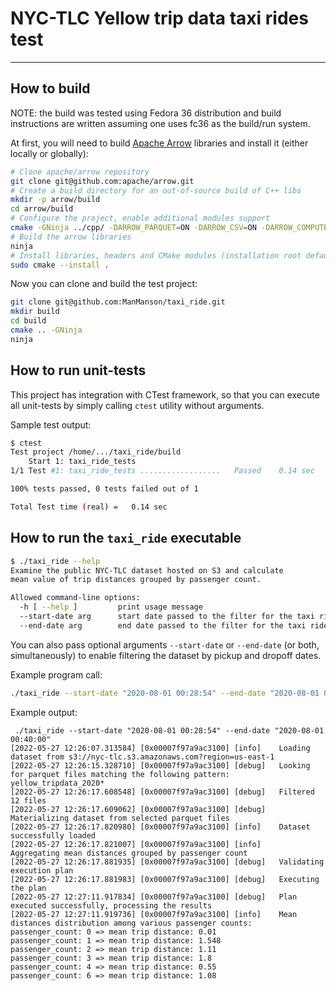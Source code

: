 # NYC-TLC Yellow trip data taxi rides test
* * *

## How to build

NOTE: the build was tested using Fedora 36 distribution and build instructions are written assuming one uses fc36 as the build/run system.

At first, you will need to build [Apache Arrow](https://github.com/apache/arrow/) libraries and install it (either locally or globally):

```sh
# Clone apache/arrow repository
git clone git@github.com:apache/arrow.git
# Create a build directory for an out-of-source build of C++ libs
mkdir -p arrow/build
cd arrow/build
# Configure the project, enable additional modules support
cmake -GNinja ../cpp/ -DARROW_PARQUET=ON -DARROW_CSV=ON -DARROW_COMPUTE=ON -DARROW_DATASET=ON -DARROW_S3=ON -DARROW_JSON=ON
# Build the arrow libraries
ninja
# Install libraries, headers and CMake modules (installation root defaults to /usr/local)
sudo cmake --install .
```

Now you can clone and build the test project:

```sh
git clone git@github.com:ManManson/taxi_ride.git
mkdir build
cd build
cmake .. -GNinja
ninja
```

## How to run unit-tests

This project has integration with CTest framework, so that you can execute
all unit-tests by simply calling `ctest` utility without arguments.

Sample test output:
```sh
$ ctest
Test project /home/.../taxi_ride/build
    Start 1: taxi_ride_tests
1/1 Test #1: taxi_ride_tests ..................   Passed    0.14 sec

100% tests passed, 0 tests failed out of 1

Total Test time (real) =   0.14 sec
```

## How to run the `taxi_ride` executable

```sh
$ ./taxi_ride --help
Examine the public NYC-TLC dataset hosted on S3 and calculate
mean value of trip distances grouped by passenger count.

Allowed command-line options:
  -h [ --help ]         print usage message
  --start-date arg      start date passed to the filter for the taxi rides data
  --end-date arg        end date passed to the filter for the taxi rides data
```

You can also pass optional arguments `--start-date` or `--end-date` (or both, simultaneously) to enable filtering the dataset by pickup and dropoff dates.

Example program call:

```sh
./taxi_ride --start-date "2020-08-01 00:28:54" --end-date "2020-08-01 00:40:00"
```

Example output:

```
 ./taxi_ride --start-date "2020-08-01 00:28:54" --end-date "2020-08-01 00:40:00"
[2022-05-27 12:26:07.313584] [0x00007f97a9ac3100] [info]    Loading dataset from s3://nyc-tlc.s3.amazonaws.com?region=us-east-1
[2022-05-27 12:26:15.328710] [0x00007f97a9ac3100] [debug]   Looking for parquet files matching the following pattern: yellow_tripdata_2020*
[2022-05-27 12:26:17.608548] [0x00007f97a9ac3100] [debug]   Filtered 12 files
[2022-05-27 12:26:17.609062] [0x00007f97a9ac3100] [debug]   Materializing dataset from selected parquet files
[2022-05-27 12:26:17.820980] [0x00007f97a9ac3100] [info]    Dataset successfully loaded
[2022-05-27 12:26:17.821007] [0x00007f97a9ac3100] [info]    Aggregating mean distances grouped by passenger count
[2022-05-27 12:26:17.881935] [0x00007f97a9ac3100] [debug]   Validating execution plan
[2022-05-27 12:26:17.881983] [0x00007f97a9ac3100] [debug]   Executing the plan
[2022-05-27 12:27:11.917834] [0x00007f97a9ac3100] [debug]   Plan executed successfully, processing the results
[2022-05-27 12:27:11.919736] [0x00007f97a9ac3100] [info]    Mean distances distribution among various passenger counts:
passenger_count: 0 => mean trip distance: 0.01
passenger_count: 1 => mean trip distance: 1.548
passenger_count: 2 => mean trip distance: 1.11
passenger_count: 3 => mean trip distance: 1.8
passenger_count: 4 => mean trip distance: 0.55
passenger_count: 6 => mean trip distance: 1.08
```
